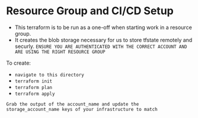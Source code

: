 # Resource Group and CI/CD Setup
- This terraform is to be run as a one-off when starting work in a resource group.
- It creates the blob storage necessary for us to store tfstate remotely and securly.
`ENSURE YOU ARE AUTHENTICATED WITH THE CORRECT ACCOUNT AND ARE USING THE RIGHT RESOURCE GROUP`

To create:
- `navigate to this directory`
- `terraform init`
- `terraform plan`
- `terraform apply`

`Grab the output of the account_name and update the storage_account_name keys of your infrastructure to match`